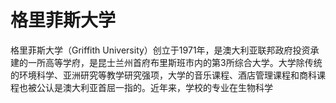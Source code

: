 # 格里菲斯大学

格里菲斯大学（Griffith University）创立于1971年，是澳大利亚联邦政府投资承建的一所高等学府，是昆士兰州首府布里斯班市内的第3所综合大学。大学除传统的环境科学、亚洲研究等教学研究强项，大学的音乐课程、酒店管理课程和商科课程也被公认是澳大利亚首屈一指的。近年来，学校的专业在生物科学